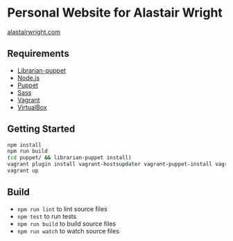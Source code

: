 # Personal Website for Alastair Wright

[alastairwright.com](http://alastairwright.com)

## Requirements

- [Librarian-puppet](https://github.com/voxpupuli/librarian-puppet)
- [Node.js](https://nodejs.org/en/)
- [Puppet](https://puppet.com/)
- [Sass](http://sass-lang.com/)
- [Vagrant](https://www.vagrantup.com/)
- [VirtualBox](https://www.virtualbox.org/)

## Getting Started

```sh
npm install
npm run build
(cd puppet/ && librarian-puppet install)
vagrant plugin install vagrant-hostsupdater vagrant-puppet-install vagrant-vbguest
vagrant up
```

## Build

- `npm run lint` to lint source files
- `npm test` to run tests
- `npm run build` to build source files
- `npm run watch` to watch source files
